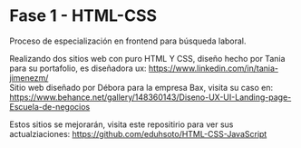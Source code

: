 # Fase 1 - HTML-CSS

Proceso de especialización en frontend para búsqueda laboral.

Realizando dos sitios web con puro HTML Y CSS, diseño hecho por Tania para su portafolio, es diseñadora ux: https://www.linkedin.com/in/tania-jimenezm/ <br>
Sitio web diseñado por Débora para la empresa Bax, visita su caso en: https://www.behance.net/gallery/148360143/Diseno-UX-UI-Landing-page-Escuela-de-negocios <br>

Estos sitios se mejorarán, visita este repositirio para ver sus actualziaciones: https://github.com/eduhsoto/HTML-CSS-JavaScript
